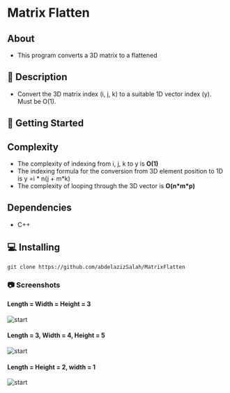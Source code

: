 # Matrix Flatten

## About
* This program converts a 3D matrix to a flattened
## 📝 Description
* Convert the 3D matrix index (i, j, k) to a suitable 1D vector index (y). Must be O(1).

## 🏁 Getting Started

## Complexity

- The complexity of indexing from i, j, k to y is **O(1)**
- The indexing formula for the conversion from 3D element position to 1D is y =i * n(j + m*k)
- The complexity of looping through the 3D vector is **O(n\*m\*p)** 

## Dependencies

* C++

## 💻 Installing

```
git clone https://github.com/abdelazizSalah/MatrixFlatten
```

### 📷 Screenshots

#### Length = Width = Height = 3
![start](Screenshots/LengthxWidthxHeightAllSame.jpg)

#### Length = 3, Width = 4, Height = 5
![start](screenshots/ThreeFourFive.jpg)

#### Length = Height = 2, width = 1
![start](screenshots/twoOneTwo.jpg)

